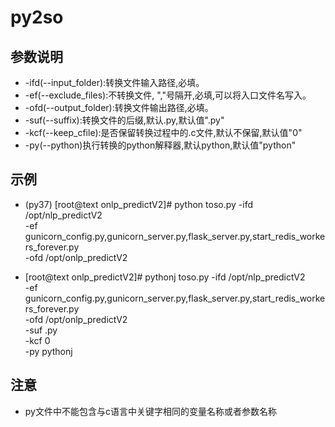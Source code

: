 # py2so



## 参数说明 ##

* -ifd(--input_folder):转换文件输入路径,必填。
* -ef(--exclude_files):不转换文件, ","号隔开,必填,可以将入口文件名写入。
* -ofd(--output_folder):转换文件输出路径,必填。
* -suf(--suffix):转换文件的后缀,默认.py,默认值".py"
* -kcf(--keep_cfile):是否保留转换过程中的.c文件,默认不保留,默认值"0"
* -py(--python)执行转换的python解释器,默认python,默认值"python"


## 示例 ##
* (py37) [root@text onlp_predictV2]# python toso.py -ifd /opt/nlp_predictV2 \
                                                  -ef gunicorn_config.py,gunicorn_server.py,flask_server.py,start_redis_workers_forever.py \
                                                  -ofd /opt/onlp_predictV2

* [root@text onlp_predictV2]# pythonj toso.py -ifd /opt/nlp_predictV2 \
                                                  -ef gunicorn_config.py,gunicorn_server.py,flask_server.py,start_redis_workers_forever.py \
                                                  -ofd /opt/onlp_predictV2 \
                                                  -suf .py \
                                                  -kcf 0 \
                                                  -py pythonj
                                                  
                                                  
## 注意 ## 

* py文件中不能包含与c语言中关键字相同的变量名称或者参数名称
